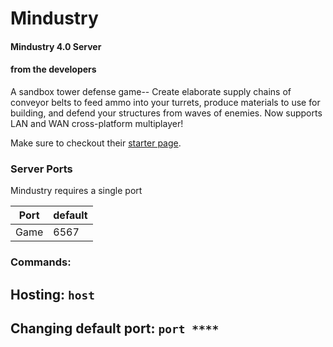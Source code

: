 # Mindustry

#### Mindustry 4.0 Server


#### from the developers

A sandbox tower defense game-- Create elaborate supply chains of conveyor belts to feed ammo into your turrets, produce materials to use for building, and defend your structures from waves of enemies. Now supports LAN and WAN cross-platform multiplayer!

Make sure to checkout their [starter page](https://anuke.itch.io/mindustry).

### Server Ports
Mindustry requires a single port  

| Port    | default |
|---------|---------|
| Game    |  6567   |


### Commands:

## Hosting: `host`
## Changing default port: `port ****`